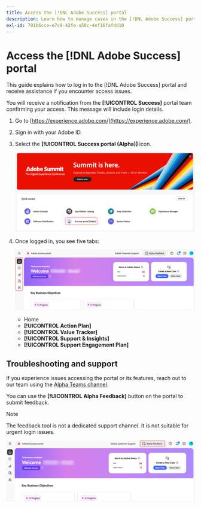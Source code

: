 ```yaml
---
title: Access the [!DNL Adobe Success] portal
description: Learn how to manage cases in the [!DNL Adobe Success] portal.
exl-id: 791b6cce-e7c9-42fe-a50c-4ef16fafdd10
---
```

# Access the [!DNL Adobe Success] portal 

This guide explains how to log in to the [!DNL Adobe Success] portal and receive assistance if you encounter access issues. 

You will receive a notification from the **[!UICONTROL Success]** portal team confirming your access. This message will include login details.   

1. Go to [https://experience.adobe.com/](https://experience.adobe.com/). 
1. Sign in with your Adobe ID. 
1. Select the **[!UICONTROL Success portal (Alpha)]** icon.

    ![Icon and label for Success Portal (Alpha)](assets/alpha-success-portal-alpha.png "Access Success portal (Alpha)")



1. Once logged in, you see five tabs: 

    ![Sidebar of the Adobe Success Portal interface](assets/adobe-success-portal-tabs.png "Sidebar tabs")


   * Home  
   * **[!UICONTROL Action Plan]** 
   * **[!UICONTROL Value Tracker]** 
   * **[!UICONTROL Support & Insights]**
   * **[!UICONTROL Support Engagement Plan]**

## Troubleshooting and support 

If you experience issues accessing the portal or its features, reach out to our team using the [Alpha Teams channel](https://teams.microsoft.com/l/channel/19:h-GcuAZs9uF05rervqTdx2U27ohYINuRUIfbMte9B-U1@thread.tacv2/General?groupId=02b87789-3475-47e4-94c1-0981f63ae89f&tenantId=fa7b1b5a-7b34-4387-94ae-d2c178decee1).    

You can use the **[!UICONTROL Alpha Feedback]** button on the portal to submit feedback. 

>[!NOTE]
>
>The feedback tool is not a dedicated support channel. It is not suitable for urgent login issues.

![Alpha Feedback button on the portal to submit feedback](assets/adobe-success-portal-home.png "Alpha Feedback button")
